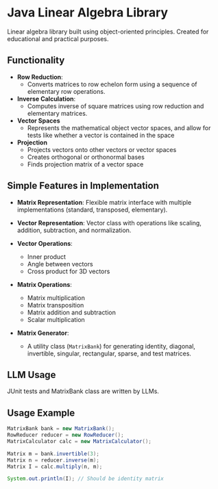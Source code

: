 # Java Linear Algebra Library

Linear algebra library built using object-oriented principles. Created for educational and practical purposes.

## Functionality

- **Row Reduction**:
  - Converts matrices to row echelon form using a sequence of elementary row operations.
- **Inverse Calculation**:
  - Computes inverse of square matrices using row reduction and elementary matrices.
- **Vector Spaces**
  - Represents the mathematical object vector spaces, and allow for tests like whether a vector is contained in the space
- **Projection**
  - Projects vectors onto other vectors or vector spaces
  - Creates orthogonal or orthonormal bases
  - Finds projection matrix of a vector space

## Simple Features in Implementation

- **Matrix Representation**: Flexible matrix interface with multiple implementations (standard, transposed, elementary).
- **Vector Representation**: Vector class with operations like scaling, addition, subtraction, and normalization.
- **Vector Operations**:
  - Inner product
  - Angle between vectors
  - Cross product for 3D vectors

- **Matrix Operations**:
  - Matrix multiplication
  - Matrix transposition
  - Matrix addition and subtraction
  - Scalar multiplication

- **Matrix Generator**:
  - A utility class (`MatrixBank`) for generating identity, diagonal, invertible, singular, rectangular, sparse, and test matrices.

## LLM Usage

JUnit tests and MatrixBank class are written by LLMs.

## Usage Example

```java
MatrixBank bank = new MatrixBank();
RowReducer reducer = new RowReducer();
MatrixCalculator calc = new MatrixCalculator();

Matrix m = bank.invertible(3);
Matrix n = reducer.inverse(m);
Matrix I = calc.multiply(n, m);

System.out.println(I); // Should be identity matrix
